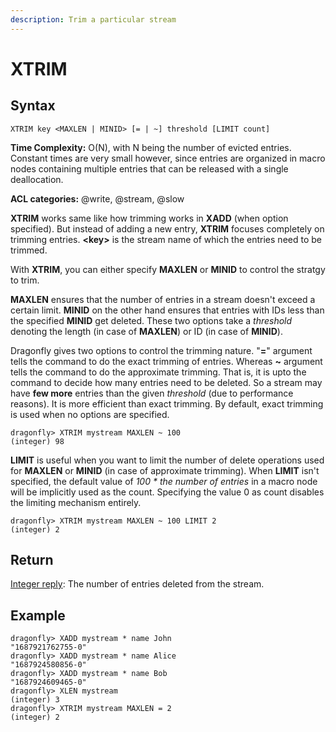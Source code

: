 ```yaml
---
description: Trim a particular stream
---
```


# XTRIM

## Syntax

	XTRIM key <MAXLEN | MINID> [= | ~] threshold [LIMIT count]

**Time Complexity:** O(N), with N being the number of evicted entries.
Constant times are very small however, since entries are organized in
macro nodes containing multiple entries that can be released with a
single deallocation.

**ACL categories:** @write, @stream, @slow

**XTRIM** works same like how trimming works in **XADD** (when option
specified). But instead of adding a new entry, **XTRIM** focuses
completely on trimming entries. **<key\>** is the stream name of
which the entries need to be trimmed.

With **XTRIM**, you can either specify **MAXLEN** or **MINID** to
control the stratgy to trim.

**MAXLEN** ensures that the number of entries in a stream
doesn't exceed a certain limit. **MINID** on the other hand
ensures that entries with IDs less than the specified **MINID**
get deleted. These two options take a *threshold* denoting the
length (in case of **MAXLEN**) or ID (in case of **MINID**).

Dragonfly gives two options to control the trimming nature.
"**=**" argument tells the command to do the exact trimming of
entries. Whereas **~** argument tells the command to do
the approximate trimming. That is, it is upto the command to
decide how many entries need to be deleted. So a stream may
have **few more** entries than the given *threshold* (due to
performance reasons). It is more efficient than exact trimming.
By default, exact trimming is used when no options are specified.

```shell
dragonfly> XTRIM mystream MAXLEN ~ 100
(integer) 98
```

**LIMIT** is useful when you want to limit the number of delete
operations used for **MAXLEN** or **MINID** (in case of approximate
trimming). When **LIMIT** isn't specified, the default value of
*100 \* the number of entries* in a macro node will be implicitly
used as the count. Specifying the value 0 as count disables the
limiting mechanism entirely.

```shell
dragonfly> XTRIM mystream MAXLEN ~ 100 LIMIT 2
(integer) 2
```

## Return
[Integer reply](https://redis.io/docs/reference/protocol-spec#resp-integers):
The number of entries deleted from the stream.

## Example

```shell
dragonfly> XADD mystream * name John
"1687921762755-0"
dragonfly> XADD mystream * name Alice
"1687924580856-0"
dragonfly> XADD mystream * name Bob
"1687924609465-0"
dragonfly> XLEN mystream
(integer) 3
dragonfly> XTRIM mystream MAXLEN = 2
(integer) 2
```
